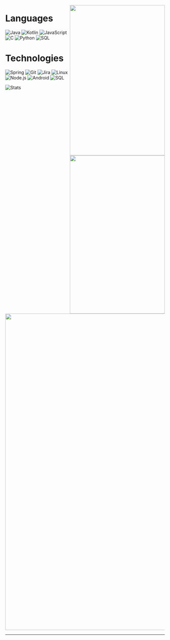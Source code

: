 <!--<h2><font color="#006699"> Welcome Hero !!! <img src="https://media.giphy.com/media/TkDhMiJgRJPIjcM483/giphy.gif" width="75"></h2>-->
<p>
  <img width="300" height="475" align='right' src="https://cdnb.artstation.com/p/assets/images/images/012/934/861/large/stephanie-aishah-hammond-smol2.jpg?1537267240">
  <h1>Languages</h1>
  
  ![Java](https://img.shields.io/badge/-Java-000?style=flat&logo=Java&logoColor=007396)
  ![Kotlin](https://img.shields.io/badge/-Kotlin-000?style=flat&logo=kotlin)
  ![JavaScript](https://img.shields.io/badge/-JavaScript-000?style=flat&logo=javascript)
  ![C](https://img.shields.io/badge/-C-000?style=flat&logo=C)
  ![Python](https://img.shields.io/badge/-Python-000?style=flat&logo=Python)
  ![SQL](https://img.shields.io/badge/-SQL-000?style=flat&logo=MySQL)
  
  <h1>Technologies</h1>

  ![Spring](https://img.shields.io/badge/-Spring-000?style=flat&logo=spring&logoColor=6DB33F)
  ![Git](https://img.shields.io/badge/-Git-000?style=flat&logo=git&logoColor=F05032)
  ![Jira](https://img.shields.io/badge/-Jira-000?style=flat&logo=jira-software&logoColor=fff)
  ![Linux](https://img.shields.io/badge/-Linux-000?style=flat&logo=linux&logoColor=FCC624)
  ![Node.js](https://img.shields.io/badge/-Node.js-000?style=flat&logo=node.js&logoColor=339933)
  ![Android](https://img.shields.io/badge/-Android-000?style=flat&logo=android)
  ![SQL](https://img.shields.io/badge/-Docker-000?style=flat&logo=Docker)
  
  ![Stats](https://github-readme-stats.vercel.app/api?username=Sakerini&show_icons=true&theme=dark&line_height=32)

</p>
<!--p float="left">
  <img src="https://img00.deviantart.net/09c7/i/2018/214/8/2/hammond_wrecking_ball__overwatch__by_gameasertm-dcj22xw.png" width="500" />
</p-->
<img src="https://cdnb.artstation.com/p/assets/images/images/012/934/861/large/stephanie-aishah-hammond-smol2.jpg?1537267240" align='right' width="300" height="500" />
<img width="1000" src="https://cdnb.artstation.com/p/assets/images/images/012/025/639/large/matt-taylor-wrecking-ball-screenshot-04.jpg?1532625681">


 
 ---
<!-- wi*quL3fcV -->

<!--
**Sakerini/Sakerini** is a ✨ _special_ ✨ repository because its `README.md` (this file) appears on your GitHub profile.

Here are some ideas to get you started:

- 🔭 I’m currently working on ... LifeGuard
- 🌱 I’m currently learning ...
- 👯 I’m looking to collaborate on ...
- 🤔 I’m looking for help with ...
- 💬 Ask me about ...
- 📫 How to reach me: ...
- 😄 Pronouns: ...
- ⚡ Fun fact: ...
-->

